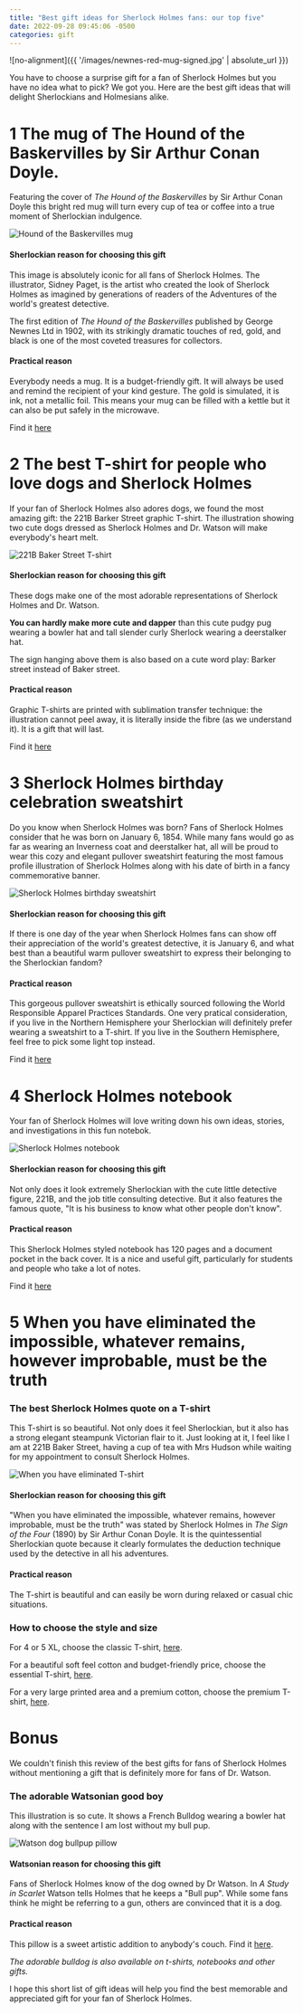 ```yaml
---
title: "Best gift ideas for Sherlock Holmes fans: our top five"
date: 2022-09-28 09:45:06 -0500
categories: gift
---
```


![no-alignment]({{ '/images/newnes-red-mug-signed.jpg' | absolute_url }})

You have to choose a surprise gift for a fan of Sherlock Holmes but you have no idea what to pick? We got you. Here are the best gift ideas that will delight Sherlockians and Holmesians alike.

# 1 The mug of The Hound of the Baskervilles by Sir Arthur Conan Doyle.

Featuring the cover of *The Hound of the Baskervilles* by Sir Arthur Conan Doyle this bright red mug will turn every cup of tea or coffee into a true moment of Sherlockian indulgence.

![Hound of the Baskervilles mug](/images/newnes-red-mug-signed.jpg)


#### Sherlockian reason for choosing this gift

This image is absolutely iconic for all fans of Sherlock Holmes. The illustrator, Sidney Paget, is the artist who created the look of Sherlock Holmes as imagined by generations of readers of the Adventures of the world's greatest detective. 

The first edition of *The Hound of the Baskervilles* published by George Newnes Ltd in 1902, with its strikingly dramatic touches of red, gold, and black is one of the most coveted treasures for collectors.

#### Practical reason

Everybody needs a mug. It is a budget-friendly gift. It will always be used and remind the recipient of your kind gesture. The gold is simulated, it is ink, not a metallic foil. This means your mug can be filled with a kettle but it can also be put safely in the microwave.

Find it [here](https://www.redbubble.com/shop/?query=VioletAndOberon%20Baskervilles%20red&ref=search_box)

# 2 The best T-shirt for people who love dogs and Sherlock Holmes

If your fan of Sherlock Holmes also adores dogs, we found the most amazing gift: the 221B Barker Street graphic T-shirt. The illustration showing two cute dogs dressed as Sherlock Holmes and Dr. Watson will make everybody's heart melt.

![221B Baker Street T-shirt](/images/barker-street-graphic-t-shirt.jpg)

#### Sherlockian reason for choosing this gift

These dogs make one of the most adorable representations of Sherlock Holmes and Dr. Watson. 

**You can hardly make more cute and dapper** than this cute pudgy pug wearing a bowler hat and tall slender curly Sherlock wearing a deerstalker hat.

The sign hanging above them is also based on a cute word play: Barker street instead of Baker street. 

#### Practical reason

Graphic T-shirts are printed with sublimation transfer technique: the illustration cannot peel away, it is literally inside the fibre (as we understand it). It is a gift that will last.

Find it [here](https://www.redbubble.com/i/t-shirt/221b-Barker-Street-Sherlock-and-Watson-as-pug-and-schnauzer-by-VioletAndOberon/116478661.1YYVU)

# 3 Sherlock Holmes birthday celebration sweatshirt

Do you know when Sherlock Holmes was born? Fans of Sherlock Holmes consider that he was born on January 6, 1854. While many fans would go as far as wearing an Inverness coat and deerstalker hat, all will be proud to wear this cozy and elegant pullover sweatshirt featuring the most famous profile illustration of Sherlock Holmes along with his date of birth in a fancy commemorative banner.  

![Sherlock Holmes birthday sweatshirt](/images/sherlock-holmes-birthday-pullover-sweatshirt.jpg)

#### Sherlockian reason for choosing this gift

If there is one day of the year when Sherlock Holmes fans can show off their appreciation of the world's greatest detective, it is January 6, and what best than a beautiful warm pullover sweatshirt to express their belonging to the Sherlockian fandom? 

#### Practical reason

This gorgeous pullover sweatshirt is ethically sourced following the World Responsible Apparel Practices Standards. 
One very pratical consideration, if you live in the Northern Hemisphere your Sherlockian will definitely prefer wearing a sweatshirt to a T-shirt. If you live in the Southern Hemisphere, feel free to pick some light top instead.

Find it [here](https://www.redbubble.com/i/sweatshirt/Sherlock-Holmes-Birthday-Celebration-January-6-1854-dark-red-by-VioletAndOberon/98580970.73735)

# 4 Sherlock Holmes notebook

Your fan of Sherlock Holmes will love writing down his own ideas, stories, and investigations in this fun notebok.

![Sherlock Holmes notebook](/images/sherlock-holmes-221b-notebook.jpg)

#### Sherlockian reason for choosing this gift

Not only does it look extremely Sherlockian with the cute little detective figure, 221B, and the job title consulting detective. But it also features the famous quote, "It is his business to know what other people don't know". 

#### Practical reason

This Sherlock Holmes styled notebook has 120 pages and a document pocket in the back cover. It is a nice and useful gift, particularly for students and people who take a lot of notes.

Find it [here](https://www.redbubble.com/i/notebook/221b-Baker-Street-Sherlock-Holmes-black-by-VioletAndOberon/116159378.WX3NH)


# 5 When you have eliminated the impossible, whatever remains, however improbable, must be the truth
### The best Sherlock Holmes quote on a T-shirt

This T-shirt is so beautiful. Not only does it feel Sherlockian, but it also has a strong elegant steampunk Victorian flair to it. Just looking at it, I feel like I am at 221B Baker Street, having a cup of tea with Mrs Hudson while waiting for my appointment to consult Sherlock Holmes. 

![When you have eliminated T-shirt](/images/when-you-have-eliminated-t-shirt.jpg)

#### Sherlockian reason for choosing this gift

"When you have eliminated the impossible, whatever remains, however improbable, must be the truth" was stated by Sherlock Holmes in *The Sign of the Four* (1890) by Sir Arthur Conan Doyle. It is the quintessential Sherlockian quote because it clearly formulates the deduction technique used by the detective in all his adventures.

#### Practical reason

The T-shirt is beautiful and can easily be worn during relaxed or casual chic situations.

### How to choose the style and size

For 4 or 5 XL, choose the classic T-shirt, [here](https://www.redbubble.com/i/t-shirt/When-you-have-eliminated-the-impossible-whatever-remains-however-improbable-must-be-the-truth-beige-by-VioletAndOberon/93348292.IJ6L0).

For a beautiful soft feel cotton and budget-friendly price, choose the  essential T-shirt, [here](https://www.redbubble.com/i/t-shirt/When-you-have-eliminated-the-impossible-whatever-remains-however-improbable-must-be-the-truth-beige-by-VioletAndOberon/93348292.FB110).

For a very large printed area and a premium cotton, choose the premium T-shirt, [here](https://www.redbubble.com/i/t-shirt/When-you-have-eliminated-the-impossible-whatever-remains-however-improbable-must-be-the-truth-beige-by-VioletAndOberon/93348292.6VDG0).


# Bonus

We couldn't finish this review of the best gifts for fans of Sherlock Holmes without mentioning a gift that is definitely more for fans of Dr. Watson. 

### The adorable Watsonian good boy

This illustration is so cute. It shows a French Bulldog wearing a bowler hat along with the sentence I am lost without my bull pup. 

![Watson dog bullpup pillow](/images/watson-bullpup-pillow.jpg)

#### Watsonian reason for choosing this gift

Fans of Sherlock Holmes know of the dog owned by Dr Watson. In *A Study in Scarlet* Watson tells Holmes that he keeps a "Bull pup". While some fans think he might be referring to a gun, others are convinced that it is a dog.

#### Practical reason

This pillow is a sweet artistic addition to anybody's couch. Find it [here](https://www.redbubble.com/i/throw-pillow/French-Bulldog-wearing-a-bowler-hat-I-am-lost-without-my-bull-pup-by-VioletAndOberon/116046725.5X2YF).

*The adorable bulldog is also available on t-shirts, notebooks and other gifts.*


I hope this short list of gift ideas will help you find the best memorable and appreciated gift for your fan of Sherlock Holmes. 




